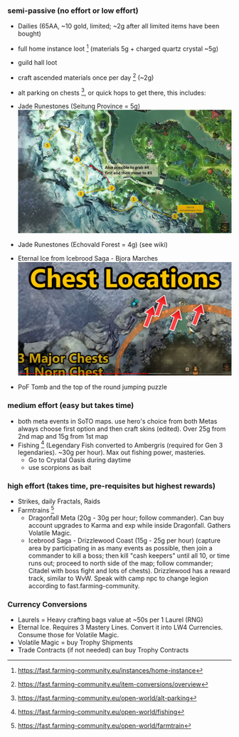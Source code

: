 ### semi-passive (no effort or low effort)
- Dailies (65AA, ~10 gold, limited; ~2g after all limited items have been bought)
- full home instance loot [^1] (materials 5g + charged quartz crystal ~5g)
- guild hall loot
- craft ascended materials once per day [^2] (~2g)
- alt parking on chests [^3], or quick hops to get there, this includes: 

- Jade Runestones (Seitung Province = 5g)
![](img/Pasted%20image%2020230901031112.png)
- Jade Runestones (Echovald Forest = 4g) (see wiki) 
- Eternal Ice from Icebrood Saga - Bjora Marches
![](img/Pasted%20image%2020230901031707.png)
- PoF Tomb and the top of the round jumping puzzle 

### medium effort (easy but takes time)
- both meta events in SoTO maps. use hero's choice from both Metas always choose first option and then craft skins (edited). Over 25g from 2nd map and 15g from 1st map
- Fishing [^4] (Legendary Fish converted to Ambergris (required for Gen 3 legendaries). ~30g per hour). Max out fishing power, masteries. 
	- Go to Crystal Oasis during daytime
	- use scorpions as bait

### high effort (takes time, pre-requisites but highest rewards)
- Strikes, daily Fractals, Raids
- Farmtrains [^5]
	- Dragonfall Meta (20g - 30g per hour; follow commander). Can buy account upgrades to Karma and exp while inside Dragonfall. Gathers Volatile Magic. 
	- Icebrood Saga - Drizzlewood Coast (15g - 25g per hour) (capture area by participating in as many events as possible, then join a commander to kill a boss; then kill "cash keepers" until all 10, or time runs out; proceed to north side of the map; follow commander; Citadel with boss fight and lots of chests). Drizzlewood has a reward track, similar to WvW. Speak with camp npc to change legion according to fast.farming-community.

### Currency Conversions
- Laurels = Heavy crafting bags value at ~50s per 1 Laurel (RNG)
- Eternal Ice. Requires 3 Mastery Lines. Convert it into LW4 Currencies. Consume those for Volatile Magic. 
- Volatile Magic = buy Trophy Shipments
- Trade Contracts (if not needed) can buy Trophy Contracts

[^1]: https://fast.farming-community.eu/instances/home-instance
[^2]: https://fast.farming-community.eu/item-conversions/overview
[^3]: https://fast.farming-community.eu/open-world/alt-parking
[^4]: https://fast.farming-community.eu/open-world/fishing
[^5]: https://fast.farming-community.eu/open-world/farmtrain
